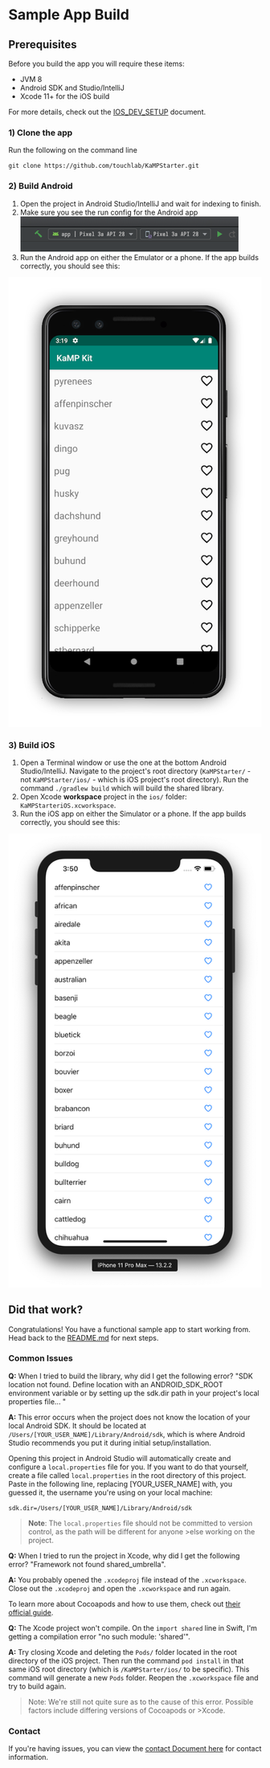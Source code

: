 # Sample App Build

## Prerequisites
Before you build the app you will require these items:

* JVM 8
* Android SDK and Studio/IntelliJ
* Xcode 11+ for the iOS build

For more details, check out the [IOS_DEV_SETUP](IOS_DEV_SETUP.md) document.

### 1) Clone the app
Run the following on the command line
```
git clone https://github.com/touchlab/KaMPStarter.git
```

### 2) Build Android
1. Open the project in Android Studio/IntelliJ and wait for indexing to finish.
1. Make sure you see the run config for the Android app
![](runconfig.png)
1. Run the Android app on either the Emulator or a phone. If the app builds correctly, you should see this:

![](Screenshots/kampScreenshotAndroid.png)

### 3) Build iOS

1. Open a Terminal window or use the one at the bottom Android Studio/IntelliJ. Navigate to the project's root
 directory (`KaMPStarter/` - not `KaMPStarter/ios/` - which is iOS project's root directory). Run the command
  `./gradlew build` which will build the shared library.
1. Open Xcode **workspace** project in the `ios/` folder: `KaMPStarteriOS.xcworkspace`.
1. Run the iOS app on either the Simulator or a phone. If the app builds correctly, you should see this:

![](Screenshots/kampScreenshotiOS.png)

## Did that work?

Congratulations! You have a functional sample app to start working from. Head back to the [README.md](../README.md#Sanity-Check) for next steps.

### Common Issues

**Q:** When I tried to build the library, why did I get the following error? "SDK location not found. Define location with an ANDROID_SDK_ROOT environment variable or by setting up the sdk.dir path in your project's local properties file... "

**A:** This error occurs when the project does not know the location of your local Android SDK. It should be located at `/Users/[YOUR_USER_NAME]/Library/Android/sdk`, which is where Android Studio recommends you put it during initial setup/installation.

Opening this project in Android Studio will automatically create and configure a `local.properties` file for you. If you want to do that yourself, create a file called `local.properties` in the root directory of this project. Paste in the following line, replacing [YOUR_USER_NAME] with, you guessed it, the username you're using on your local machine:

```
sdk.dir=/Users/[YOUR_USER_NAME]/Library/Android/sdk
```

>**Note**: The `local.properties` file should not be committed to version control, as the path will be different for anyone >else working on the project.


**Q:** When I tried to run the project in Xcode, why did I get the following error? "Framework not found shared_umbrella".

**A:** You probably opened the `.xcodeproj` file instead of the `.xcworkspace`. Close out the `.xcodeproj` and open the `.xcworkspace` and run again.

 To learn more about Cocoapods and how to use them, check out [their official guide](https://guides.cocoapods.org/using/index.html).


**Q:** The Xcode project won't compile. On the `import shared` line in Swift, I'm getting a compilation error "no
 such module: 'shared'".

**A:** Try closing Xcode and deleting the `Pods/` folder located in the root directory of the iOS project. Then run the command `pod install` in that same iOS root directory (which is `/KaMPStarter/ios/` to be specific). This command will generate a new `Pods` folder. Reopen the `.xcworkspace` file and try to build again.

> Note: We're still not quite sure as to the cause of this error. Possible factors include differing versions of Cocoapods or >Xcode.

### Contact

If you're having issues, you can view the [contact Document here](https://github.com/touchlab/KaMPStarter/blob/master/CONTACT_US.md) for contact information.
